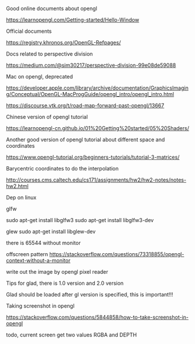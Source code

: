 

Good online documents about opengl


https://learnopengl.com/Getting-started/Hello-Window


Official documents

https://registry.khronos.org/OpenGL-Refpages/


Docs related to perspective division

https://medium.com/@sim30217/perspective-division-99e08de59088


Mac on opengl, deprecated

https://developer.apple.com/library/archive/documentation/GraphicsImaging/Conceptual/OpenGL-MacProgGuide/opengl_intro/opengl_intro.html

https://discourse.vtk.org/t/road-map-forward-past-opengl/13667

Chinese version of opengl tutorial

https://learnopengl-cn.github.io/01%20Getting%20started/05%20Shaders/

Another good version of opengl tutorial about different space and coordinates

https://www.opengl-tutorial.org/beginners-tutorials/tutorial-3-matrices/

Barycentric coordinates to do the interpolation

http://courses.cms.caltech.edu/cs171/assignments/hw2/hw2-notes/notes-hw2.html


Dep on linux

glfw

sudo apt-get install libglfw3
sudo apt-get install libglfw3-dev

glew
sudo apt-get install libglew-dev

there is 65544 without monitor

offscreen pattern
https://stackoverflow.com/questions/73318855/opengl-context-without-a-monitor

write out the image by opengl pixel reader

Tips for glad, there is 1.0 version and 2.0 version

Glad should be loaded after gl version is specified, this is important!!!

Taking screenshot in opengl

https://stackoverflow.com/questions/5844858/how-to-take-screenshot-in-opengl

todo, current screen get two values
RGBA and DEPTH